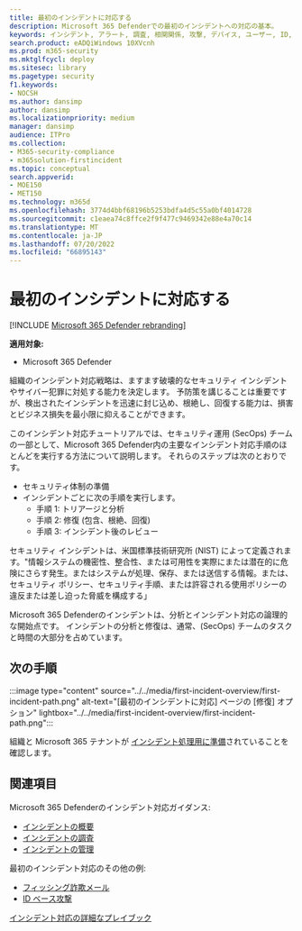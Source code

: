 ```yaml
---
title: 最初のインシデントに対応する
description: Microsoft 365 Defenderでの最初のインシデントへの対応の基本。
keywords: インシデント, アラート, 調査, 相関関係, 攻撃, デバイス, ユーザー, ID, ID, メールボックス, 電子メール, 365, Microsoft, m365, インシデント対応, サイバー攻撃, 自己調査, 立ち上がり, ランプアップ, オンボード, インシデントレスポンダー
search.product: eADQiWindows 10XVcnh
ms.prod: m365-security
ms.mktglfcycl: deploy
ms.sitesec: library
ms.pagetype: security
f1.keywords:
- NOCSH
ms.author: dansimp
author: dansimp
ms.localizationpriority: medium
manager: dansimp
audience: ITPro
ms.collection:
- M365-security-compliance
- m365solution-firstincident
ms.topic: conceptual
search.appverid:
- MOE150
- MET150
ms.technology: m365d
ms.openlocfilehash: 3774d4bbf68196b5253bdfa4d5c55a0bf4014728
ms.sourcegitcommit: c1eaea74c8ffce2f9f477c9469342e88e4a70c14
ms.translationtype: MT
ms.contentlocale: ja-JP
ms.lasthandoff: 07/20/2022
ms.locfileid: "66895143"
---
```

# <a name="responding-to-your-first-incident"></a>最初のインシデントに対応する

[!INCLUDE [Microsoft 365 Defender rebranding](../includes/microsoft-defender.md)]

**適用対象:**
- Microsoft 365 Defender

組織のインシデント対応戦略は、ますます破壊的なセキュリティ インシデントやサイバー犯罪に対処する能力を決定します。 予防策を講じることは重要ですが、検出されたインシデントを迅速に封じ込め、根絶し、回復する能力は、損害とビジネス損失を最小限に抑えることができます。

このインシデント対応チュートリアルでは、セキュリティ運用 (SecOps) チームの一部として、Microsoft 365 Defender内の主要なインシデント対応手順のほとんどを実行する方法について説明します。 それらのステップは次のとおりです。

- セキュリティ体制の準備
- インシデントごとに次の手順を実行します。
  - 手順 1: トリアージと分析
  - 手順 2: 修復 (包含、根絶、回復)
  - 手順 3: インシデント後のレビュー

セキュリティ インシデントは、米国標準技術研究所 (NIST) によって定義されます。"情報システムの機密性、整合性、または可用性を実際にまたは潜在的に危険にさらす発生。またはシステムが処理、保存、または送信する情報。または、セキュリティ ポリシー、セキュリティ手順、または許容される使用ポリシーの違反または差し迫った脅威を構成する」

Microsoft 365 Defenderのインシデントは、分析とインシデント対応の論理的な開始点です。 インシデントの分析と修復は、通常、(SecOps) チームのタスクと時間の大部分を占めています。

## <a name="next-step"></a>次の手順

:::image type="content" source="../../media/first-incident-overview/first-incident-path.png" alt-text="[最初のインシデントに対応] ページの [修復] オプション" lightbox="../../media/first-incident-overview/first-incident-path.png":::

組織と Microsoft 365 テナントが [インシデント処理用に準備](first-incident-prepare.md)されていることを確認します。

## <a name="see-also"></a>関連項目

Microsoft 365 Defenderのインシデント対応ガイダンス:

- [インシデントの概要](incidents-overview.md)
- [インシデントの調査](investigate-incidents.md)
- [インシデントの管理](manage-incidents.md)

最初のインシデント対応のその他の例:

- [フィッシング詐欺メール](first-incident-path-phishing.md)
- [ID ベース攻撃](first-incident-path-identity.md)

[インシデント対応の詳細なプレイブック](/security/compass/incident-response-playbooks)


